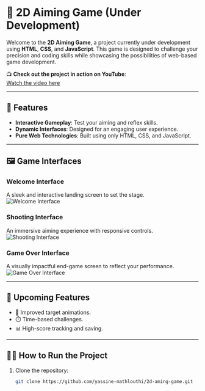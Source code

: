 # 🎯 2D Aiming Game (Under Development)  

Welcome to the **2D Aiming Game**, a project currently under development using **HTML**, **CSS**, and **JavaScript**. This game is designed to challenge your precision and coding skills while showcasing the possibilities of web-based game development.  

📺 **Check out the project in action on YouTube**:  
[Watch the video here](https://www.youtube.com/watch?v=4TgvGdiFTXI&t=176s&ab_channel=ScreenLegrand)  

---  

## 🚀 Features  
- **Interactive Gameplay**: Test your aiming and reflex skills.  
- **Dynamic Interfaces**: Designed for an engaging user experience.  
- **Pure Web Technologies**: Built using only HTML, CSS, and JavaScript.  

---

## 🖼️ Game Interfaces  

### Welcome Interface  
A sleek and interactive landing screen to set the stage.  
![Welcome Interface](https://github.com/user-attachments/assets/0b73f07a-3147-419f-862d-ee81e3bdec80)  

### Shooting Interface  
An immersive aiming experience with responsive controls.  
![Shooting Interface](https://github.com/user-attachments/assets/7d914de1-baca-41ab-a136-e79384913188)  

### Game Over Interface  
A visually impactful end-game screen to reflect your performance.  
![Game Over Interface](https://github.com/user-attachments/assets/fe1aabe2-0f5e-432a-946a-9f23cc4b6d81)  

---

## 🌟 Upcoming Features  
- 🎯 Improved target animations.  
- ⏱️ Time-based challenges.  
- 📊 High-score tracking and saving.  

---

## 👨‍💻 How to Run the Project  
1. Clone the repository:  
   ```bash  
   git clone https://github.com/yassine-mathlouthi/2d-aming-game.git  
